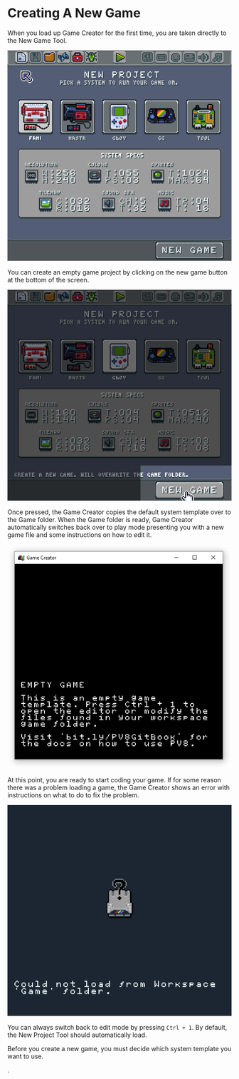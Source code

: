 # Creating A New Game

When you load up Game Creator for the first time, you are taken directly to the New Game Tool.  

![image alt text](images/CreatingANewGame_image_0.png)

You can create an empty game project by clicking on the new game button at the bottom of the screen. 

![image alt text](images/CreatingANewGame_image_1.png)

Once pressed, the Game Creator copies the default system template over to the Game folder. When the Game folder is ready, Game Creator automatically switches back over to play mode presenting you with a new game file and some instructions on how to edit it.

![image alt text](images/CreatingANewGame_image_2.png)

At this point, you are ready to start coding your game. If for some reason there was a problem loading a game, the Game Creator shows an error with instructions on what to do to fix the problem. 

![image alt text](images/CreatingANewGame_image_3.png)

You can always switch back to edit mode by pressing `Ctrl + 1`. By default, the New Project Tool should automatically load.

Before you create a new game, you must decide which system template you want to use.

.


